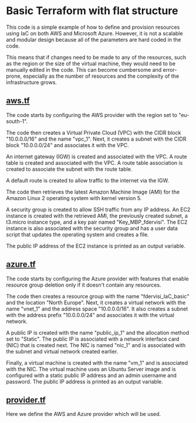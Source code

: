 # Basic Terraform with flat structure
This code is a simple example of how to define and provision resources using IaC on both AWS and Microsoft Azure. However, it is not a scalable and modular design because all of the parameters are hard coded in the code.

This means that if changes need to be made to any of the resources, such as the region or the size of the virtual machine, they would need to be manually edited in the code. This can become cumbersome and error-prone, especially as the number of resources and the complexity of the infrastructure grows.


## [aws.tf](aws.tf)
The code starts by configuring the AWS provider with the region set to "eu-south-1".

The code then creates a Virtual Private Cloud (VPC) with the CIDR block "10.0.0.0/16" and the name "vpc_1". Next, it creates a subnet with the CIDR block "10.0.0.0/24" and associates it with the VPC.

An internet gateway (IGW) is created and associated with the VPC. A route table is created and associated with the VPC. A route table association is created to associate the subnet with the route table.

A default route is created to allow traffic to the internet via the IGW.

The code then retrieves the latest Amazon Machine Image (AMI) for the Amazon Linux 2 operating system with kernel version 5.

A security group is created to allow SSH traffic from any IP address. An EC2 instance is created with the retrieved AMI, the previously created subnet, a t3.micro instance type, and a key pair named "Key_MBP_fdervisi". The EC2 instance is also associated with the security group and has a user data script that updates the operating system and creates a file.

The public IP address of the EC2 instance is printed as an output variable.

## [azure.tf](azure.tf)
The code starts by configuring the Azure provider with features that enable resource group deletion only if it doesn't contain any resources.

The code then creates a resource group with the name "fdervisi_IaC_basic" and the location "North Europe". Next, it creates a virtual network with the name "vnet_1" and the address space "10.0.0.0/16". It also creates a subnet with the address prefix "10.0.0.0/24" and associates it with the virtual network.

A public IP is created with the name "public_ip_1" and the allocation method set to "Static". The public IP is associated with a network interface card (NIC) that is created next. The NIC is named "nic_1" and is associated with the subnet and virtual network created earlier.

Finally, a virtual machine is created with the name "vm_1" and is associated with the NIC. The virtual machine uses an Ubuntu Server image and is configured with a static public IP address and an admin username and password. The public IP address is printed as an output variable.


## [provider.tf](provider.tf)
Here we define the AWS and Azure provider which will be used.